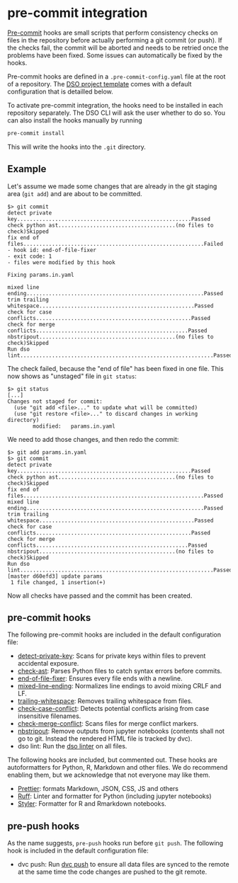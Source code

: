 # pre-commit integration

[Pre-commit](https://pre-commit.com/) hooks are small scripts that perform consistency checks on
files in the repository before actually performing a git commit (or push).
If the checks fail, the commit will be aborted and needs to be retried once the problems have been
fixed. Some issues can automatically be fixed by the hooks.

Pre-commit hooks are defined in a `.pre-commit-config.yaml` file at the root
of a repository. The [DSO project template](templates.md) comes with a default configuration that is detailled below.

To activate pre-commit integration, the hooks need to be installed in each repository separately. The DSO CLI
will ask the user whether to do so. You can also install the hooks manually by running

```bash
pre-commit install
```

This will write the hooks into the `.git` directory.

## Example

Let's assume we made some changes that are already in the git staging area (`git add`) and are about
to be committed.

```console
$> git commit
detect private key.......................................................Passed
check python ast.....................................(no files to check)Skipped
fix end of files.........................................................Failed
- hook id: end-of-file-fixer
- exit code: 1
- files were modified by this hook

Fixing params.in.yaml

mixed line ending........................................................Passed
trim trailing whitespace.................................................Passed
check for case conflicts.................................................Passed
check for merge conflicts................................................Passed
nbstripout...........................................(no files to check)Skipped
Run dso lint.............................................................Passed
```

The check failed, because the "end of file" has been fixed in one file. This now shows as "unstaged"
file in `git status`:

```console
$> git status
[...]
Changes not staged for commit:
  (use "git add <file>..." to update what will be committed)
  (use "git restore <file>..." to discard changes in working directory)
        modified:   params.in.yaml
```

We need to add those changes, and then redo the commit:

```console
$> git add params.in.yaml
$> git commit
detect private key.......................................................Passed
check python ast.....................................(no files to check)Skipped
fix end of files.........................................................Passed
mixed line ending........................................................Passed
trim trailing whitespace.................................................Passed
check for case conflicts.................................................Passed
check for merge conflicts................................................Passed
nbstripout...........................................(no files to check)Skipped
Run dso lint.............................................................Passed
[master d60efd3] update params
 1 file changed, 1 insertion(+)
```

Now all checks have passed and the commit has been created.

## pre-commit hooks

The following pre-commit hooks are included in the default configuration file:

-   [detect-private-key](https://github.com/pre-commit/pre-commit-hooks?tab=readme-ov-file#detect-private-key): Scans for private keys within files to prevent accidental exposure.
-   [check-ast](https://github.com/pre-commit/pre-commit-hooks?tab=readme-ov-file#check-ast): Parses Python files to catch syntax errors before commits.
-   [end-of-file-fixer](https://github.com/pre-commit/pre-commit-hooks?tab=readme-ov-file#end-of-file-fixer): Ensures every file ends with a newline.
-   [mixed-line-ending](https://github.com/pre-commit/pre-commit-hooks?tab=readme-ov-file#mixed-line-ending): Normalizes line endings to avoid mixing CRLF and LF.
-   [trailing-whitespace](https://github.com/pre-commit/pre-commit-hooks?tab=readme-ov-file#trailing-whitespace): Removes trailing whitespace from files.
-   [check-case-conflict](https://github.com/pre-commit/pre-commit-hooks?tab=readme-ov-file#check-case-conflict): Detects potential conflicts arising from case insensitive filenames.
-   [check-merge-conflict](https://github.com/pre-commit/pre-commit-hooks?tab=readme-ov-file#check-merge-conflict): Scans files for merge conflict markers.
-   [nbstripout](https://github.com/kynan/nbstripout): Remove outputs from jupyter notebooks (contents shall not go to git. Instead the rendered HTML file is tracked by dvc).
-   dso lint: Run the [dso linter](linting.md) on all files.

The following hooks are included, but commented out. These hooks are autoformatters for Python, R, Markdown and other files. We do recommend enabling them, but we acknowledge that not everyone may like them.

-   [Prettier](https://prettier.io/): formats Markdown, JSON, CSS, JS and others
-   [Ruff](https://astral.sh/ruff): Linter and formatter for Python (including jupyter notebooks)
-   [Styler](https://styler.r-lib.org/): Formatter for R and Rmarkdown notebooks.

## pre-push hooks

As the name suggests, `pre-push` hooks run before `git push`. The following hook is included in the default
configuration file:

-   dvc push: Run [dvc push](https://dvc.org/doc/command-reference/push#push) to ensure all data files are
    synced to the remote at the same time the code changes are pushed to the git remote.
